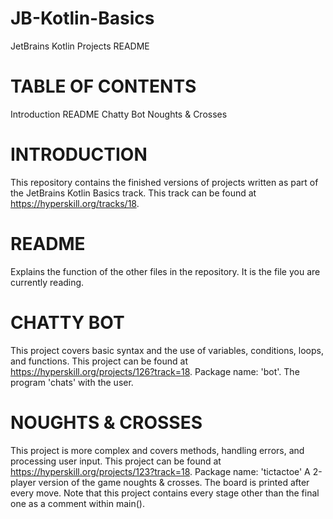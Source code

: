 # JB-Kotlin-Basics
JetBrains Kotlin Projects README

TABLE OF CONTENTS
=================
Introduction
README
Chatty Bot
Noughts & Crosses

INTRODUCTION
============
This repository contains the finished versions of projects written as part of the JetBrains Kotlin Basics track.
This track can be found at https://hyperskill.org/tracks/18.

README
======
Explains the function of the other files in the repository.
It is the file you are currently reading.

CHATTY BOT
==========
This project covers basic syntax and the use of variables, conditions, loops, and functions.
This project can be found at https://hyperskill.org/projects/126?track=18.
Package name: 'bot'.
The program 'chats' with the user.

NOUGHTS & CROSSES
=================
This project is more complex and covers methods, handling errors, and processing user input.
This project can be found at https://hyperskill.org/projects/123?track=18.
Package name: 'tictactoe'
A 2-player version of the game noughts & crosses. The board is printed after every move.
Note that this project contains every stage other than the final one as a comment within main().
